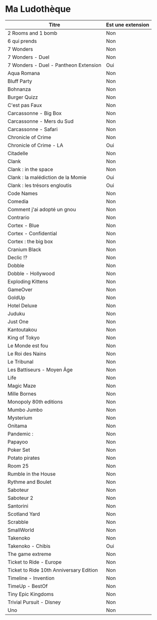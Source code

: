 # Ma Ludothèque

| Titre                                   	| Est une extension 	|
|-----------------------------------------	|-------------------	|
| 2 Rooms and 1 bomb                      	| Non               	|
| 6 qui prends                            	| Non               	|
| 7 Wonders                               	| Non               	|
| 7 Wonders - Duel                        	| Non               	|
| 7 Wonders - Duel - Pantheon Extension   	| Oui               	|
| Aqua Romana                             	| Non               	|
| Bluff Party                             	| Non               	|
| Bohnanza                                	| Non               	|
| Burger Quizz                            	| Non               	|
| C'est pas Faux                          	| Non               	|
| Carcassonne - Big Box                   	| Non               	|
| Carcassonne - Mers du Sud               	| Non               	|
| Carcassonne - Safari                    	| Non               	|
| Chronicle of Crime                      	| Non               	|
| Chronicle of Crime - LA                 	| Oui               	|
| Citadelle                               	| Non               	|
| Clank                                   	| Non               	|
| Clank : in the space                    	| Non               	|
| Clank : la malédiction de la Momie      	| Oui               	|
| Clank : les trésors engloutis           	| Oui               	|
| Code Names                              	| Non               	|
| Comedia                                 	| Non               	|
| Comment j'ai adopté un gnou             	| Non               	|
| Contrario                               	| Non               	|
| Cortex - Blue                           	| Non               	|
| Cortex - Confidential                   	| Non               	|
| Cortex : the big box                    	| Non               	|
| Cranium Black                           	| Non               	|
| Declic !?                               	| Non               	|
| Dobble                                  	| Non               	|
| Dobble - Hollywood                      	| Non               	|
| Exploding Kittens                       	| Non               	|
| GameOver                                	| Non               	|
| GoldUp                                  	| Non               	|
| Hotel Deluxe                            	| Non               	|
| Juduku                                  	| Non               	|
| Just One                                	| Non               	|
| Kantoutakou                             	| Non               	|
| King of Tokyo                           	| Non               	|
| Le Monde est fou                        	| Non               	|
| Le Roi des Nains                        	| Non               	|
| Le Tribunal                             	| Non               	|
| Les Battiseurs - Moyen Âge              	| Non               	|
| Life                                    	| Non               	|
| Magic Maze                              	| Non               	|
| Mille Bornes                            	| Non               	|
| Monopoly 80th editions                  	| Non               	|
| Mumbo Jumbo                             	| Non               	|
| Mysterium                               	| Non               	|
| Onitama                                 	| Non               	|
| Pandemic :                              	| Non               	|
| Papayoo                                 	| Non               	|
| Poker Set                               	| Non               	|
| Potato pirates                          	| Non               	|
| Room 25                                 	| Non               	|
| Rumble in the House                     	| Non               	|
| Rythme and Boulet                       	| Non               	|
| Saboteur                                	| Non               	|
| Saboteur 2                              	| Non               	|
| Santorini                               	| Non               	|
| Scotland Yard                           	| Non               	|
| Scrabble                                	| Non               	|
| SmallWorld                              	| Non               	|
| Takenoko                                	| Non               	|
| Takenoko - Chibis                       	| Oui               	|
| The game extreme                        	| Non               	|
| Ticket to Ride - Europe                 	| Non               	|
| Ticket to Ride 10th Anniversary Edition 	| Non               	|
| Timeline - Invention                    	| Non               	|
| TimeUp - BestOf                         	| Non               	|
| Tiny Epic Kingdoms                      	| Non               	|
| Trivial Pursuit - Disney                	| Non               	|
| Uno                                     	| Non               	|